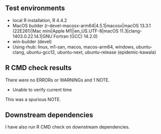 ## Test environments
* local R installation, R 4.4.2
* MacOS builder (r-devel-macosx-arm64|4.5.1|macosx|macOS 13.3.1 (22E261)|Mac mini|Apple M1||en_US.UTF-8|macOS 11.3|clang-1403.0.22.14.1|GNU Fortran (GCC) 14.2.0)
* win-builder (devel)
* Using rhub: linux, m1-san, macos, macos-arm64, windows, ubuntu-clang, ubuntu-gcc12, ubuntu-next, ubuntu-release (epidemic-kawala)

## R CMD check results
There were no ERRORs or WARNINGs and 1 NOTE.

* Unable to verify current time

This was a spurious NOTE.

## Downstream dependencies
I have also run R CMD check on downstream dependencies.

